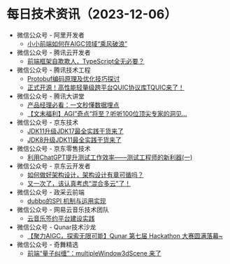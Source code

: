 # 每日技术资讯（2023-12-06）

- 微信公众号 - 阿里开发者
  - [小小前端如何在AIGC领域“乘风破浪”](https://mp.weixin.qq.com/s?__biz=MzIzOTU0NTQ0MA==&mid=2247536090&idx=1&sn=7bbb831602978fec9e74f81158d5a092)
- 微信公众号 - 腾讯云开发者
  - [前端框架自欺欺人，TypeScript全无必要？](https://mp.weixin.qq.com/s?__biz=MzI2NDU4OTExOQ==&mid=2247664488&idx=1&sn=fc8703b1972c90aa4722373c337e6724)
- 微信公众号 - 腾讯技术工程
  - [Protobuf编码原理及优化技巧探讨](https://mp.weixin.qq.com/s?__biz=MjM5ODYwMjI2MA==&mid=2649781359&idx=1&sn=3fbfc160a9433c300c872cc89f06167c)
  - [正式开源！高性能轻量级跨平台QUIC协议库TQUIC来了！](https://mp.weixin.qq.com/s?__biz=MjM5ODYwMjI2MA==&mid=2649781359&idx=2&sn=effd085b47c9a93009a9291456917d7e)
- 微信公众号 - 腾讯大讲堂
  - [产品经理必看：一文秒懂数据埋点](https://mp.weixin.qq.com/s?__biz=MTEwNTM0ODI0MQ==&mid=2653484013&idx=1&sn=332386415722c11e158c339ae789b79f)
  - [【文末福利】AGI”奇点“将至？听听100位顶尖专家的洞见...](https://mp.weixin.qq.com/s?__biz=MTEwNTM0ODI0MQ==&mid=2653484013&idx=2&sn=b53bbbded43d2b48867412c66c25ef6e)
- 微信公众号 - 京东技术
  - [JDK11升级JDK17最全实践干货来了](https://mp.weixin.qq.com/s?__biz=MzU1MzE2NzIzMg==&mid=2247493457&idx=1&sn=745bc173885c4e456a30b83f1a181b12)
  - [JDK8升级JDK11最全实践干货来了](https://mp.weixin.qq.com/s?__biz=MzU1MzE2NzIzMg==&mid=2247493457&idx=2&sn=d9b8f53cc24a896ef86d06933edfb986)
- 微信公众号 - 京东零售技术
  - [利用ChatGPT提升测试工作效率——测试工程师的新利器(一)](https://mp.weixin.qq.com/s?__biz=MzUyMDAxMjQ3Ng==&mid=2247503946&idx=1&sn=7d75f470e75f3ec50765232be523adb5)
- 微信公众号 - 京东云开发者
  - [如何做好架构设计，架构设计有章可循吗？](https://mp.weixin.qq.com/s?__biz=MzU1OTgxMTg2Nw==&mid=2247507937&idx=1&sn=bf355d68e5a247571d638d443fd05788)
  - [又一次了，该认真考虑“混合多云”了！](https://mp.weixin.qq.com/s?__biz=MzU1OTgxMTg2Nw==&mid=2247507937&idx=2&sn=bd3d331d950dba19efc5047208e51400)
- 微信公众号 - 政采云前端
  - [dubbo的SPI 机制与运用实现](https://mp.weixin.qq.com/s?__biz=Mzg3NTcwMTUzNA==&mid=2247494441&idx=1&sn=067658fc7c3811df42a5375f7433bf3a)
- 微信公众号 - 网易云音乐技术团队
  - [云音乐签约平台建设实践](https://mp.weixin.qq.com/s?__biz=MzI1NTg3NzcwNQ==&mid=2247489779&idx=1&sn=d1df2c48955661eb4928babc599ccd67)
- 微信公众号 - Qunar技术沙龙
  - [【聚力AIGC，探索无限可能】Qunar 第七届 Hackathon 大赛圆满落幕~](https://mp.weixin.qq.com/s?__biz=MzA3NDcyMTQyNQ==&mid=2649277507&idx=1&sn=d5538bbaa7e5b155a4d206ca13cbb9b5)
- 微信公众号 - 奇舞精选
  - [前端“量子纠缠”：multipleWindow3dScene 来了](https://mp.weixin.qq.com/mp/wappoc_appmsgcaptcha?poc_token=HIfPb2Wjo68AUunCcbyUAewovhWKMgjpOszij8a0&target_url=https%3A%2F%2Fmp.weixin.qq.com%2Fs%3F__biz%3DMzg4MTYwMzY1Mw%3D%3D%26mid%3D2247509796%26idx%3D1%26sn%3D46dff8e8b24e5803b8c78c98ab0cdad3)
